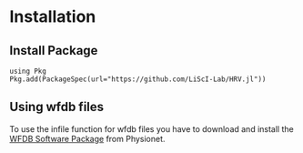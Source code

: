 # Installation

## Install Package

    using Pkg
    Pkg.add(PackageSpec(url="https://github.com/LiScI-Lab/HRV.jl"))

## Using wfdb files

To use the infile function for wfdb files you have to download and install the [WFDB Software Package](https://archive.physionet.org/physiotools/wfdb.shtml) from Physionet.
